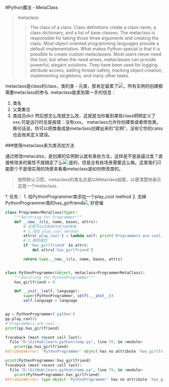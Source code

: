 #Python魔法 - MetaClass

>metaclass 
>>The class of a class. Class definitions create a class name, a class dictionary, and a list of base classes. The metaclass is responsible for taking those three arguments and creating the class. Most object oriented programming languages provide a default implementation. What makes Python special is that it is possible to create custom metaclasses. Most users never need this tool, but when the need arises, metaclasses can provide powerful, elegant solutions. They have been used for logging attribute access, adding thread-safety, tracking object creation, implementing singletons, and many other tasks.

metaclass是class的class，类的类 - 元类，那肯定最累了![](http://mat1.gtimg.com/www/mb/images/face/13.gif)，所有实例的创建都需要metaclass的参与. metaclass能拿到第一手的信息：
1. 类名
2. 父类集合
3. 类成员dict
然后想怎么改就怎么改，这就是当你看到某些class明明定义了xxx,可是运行时总是报错：没有xxx。
metaclass允许你创建类或者修改类。换句话说，你可以把类看成是metaclass创建出来的“实例”，没有它你的calss也会抛未定义错误。

###使用metaclass来为类添加方法

通过修改metacalss，是创建的实例默认就有某些方法，这样是不是装逼过度？直接修改来的属性不就搞定了么![](http://mat1.gtimg.com/www/mb/images/face/32.gif).是的，但是总有些场景需要这么做。这里我们只能那个不是很实用的场景来看看metaclass是如何修改类的。
>按照默认习惯，metaclass的类名总是以Metaclass结尾，以便清楚地表示这是一个metaclass.

*. 任务：
    1. 给PythonProgrammer类添加一个play_cool method
    2. 去掉PythonProgrammer类的has_girlfriend![](http://mat1.gtimg.com/www/mb/images/face/5.gif), 好悲催

```python
class ProgrammerMetaClass(type):
    """docstring for Programmer"""
    def __new__(cls, name, bases, attrs):
        # 这里可以对类胡作非为的修改
        # 1.添加 play_cool method
        attrs['play_cool'] = lambda self: print('Programmers are cool...')
        # 2.删除属性
        if 'has_girlfriend' in attrs:
            del attrs['has_girlfriend']

        return type.__new__(cls, name, bases, attrs)


class PythonProgrammer(object, metaclass=ProgrammerMetaClass):
    """docstring for PythonProgrammer"""
    has_girlfriend = 0

    def __init__(self, language):
        super(PythonProgrammer, self).__init__()
        self.language = language


pp = PythonProgrammer('python')
pp.play_cool()
# Programmers are cool...
print(pp.has_girlfriend)

Traceback (most recent call last):
  File "D:\GitHub\learn_python\temp.py", line 78, in <module>
    print(pp.has_girlfriend)
AttributeError: 'PythonProgrammer' object has no attribute 'has_girlfriend'

print(PythonProgrammer.has_girlfriend)
Traceback (most recent call last):
  File "D:\GitHub\learn_python\temp.py", line 79, in <module>
    print(PythonProgrammer.has_girlfriend)
AttributeError: type object 'PythonProgrammer' has no attribute 'has_girlfriend'
```


